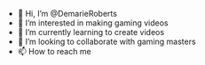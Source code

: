 - 👋 Hi, I’m @DemarieRoberts
- 👀 I’m interested in making gaming videos
- 🌱 I’m currently learning to create videos
- 💞️ I’m looking to collaborate with gaming masters
- 📫 How to reach me 

<!---
DemarieRoberts/DemarieRoberts is a ✨ special ✨ repository because its `README.md` (this file) appears on your GitHub profile.
You can click the Preview link to take a look at your changes.
--->

